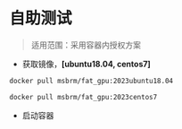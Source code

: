 # 自助测试

> 适用范围：采用容器内授权方案

* 获取镜像，**[ubuntu18.04, centos7]**

```bash
docker pull msbrm/fat_gpu:2023ubuntu18.04
```

```bash
docker pull msbrm/fat_gpu:2023centos7
```

* 启动容器
